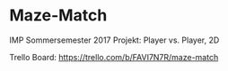 # Maze-Match
IMP Sommersemester 2017 Projekt: Player vs. Player, 2D 


Trello Board:
https://trello.com/b/FAVI7N7R/maze-match
